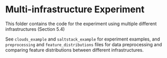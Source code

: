 # Multi-infrastructure Experiment

This folder contains the code for the experiment using multiple different infrastructures (Section 5.4)

See `clouds_example` and `saltstack_example` for experiment examples, and `preprocessing` and `feature_distributions` files for data preprocessing and comparing feature distributions between different infrastructures. 
